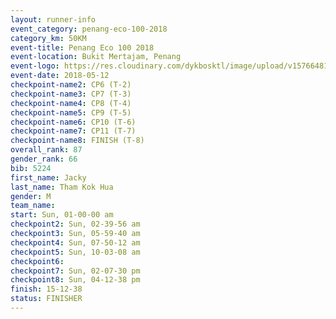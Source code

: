 ```yaml
--- 
layout: runner-info 
event_category: penang-eco-100-2018 
category_km: 50KM 
event-title: Penang Eco 100 2018 
event-location: Bukit Mertajam, Penang 
event-logo: https://res.cloudinary.com/dykbosktl/image/upload/v1576648106/Logo/Logo_lovxhg.jpg 
event-date: 2018-05-12 
checkpoint-name2: CP6 (T-2) 
checkpoint-name3: CP7 (T-3) 
checkpoint-name4: CP8 (T-4) 
checkpoint-name5: CP9 (T-5) 
checkpoint-name6: CP10 (T-6) 
checkpoint-name7: CP11 (T-7) 
checkpoint-name8: FINISH (T-8) 
overall_rank: 87
gender_rank: 66
bib: 5224
first_name: Jacky
last_name: Tham Kok Hua
gender: M
team_name: 
start: Sun, 01-00-00 am
checkpoint2: Sun, 02-39-56 am
checkpoint3: Sun, 05-59-40 am
checkpoint4: Sun, 07-50-12 am
checkpoint5: Sun, 10-03-08 am
checkpoint6: 
checkpoint7: Sun, 02-07-30 pm
checkpoint8: Sun, 04-12-38 pm
finish: 15-12-38
status: FINISHER
--- 
```

